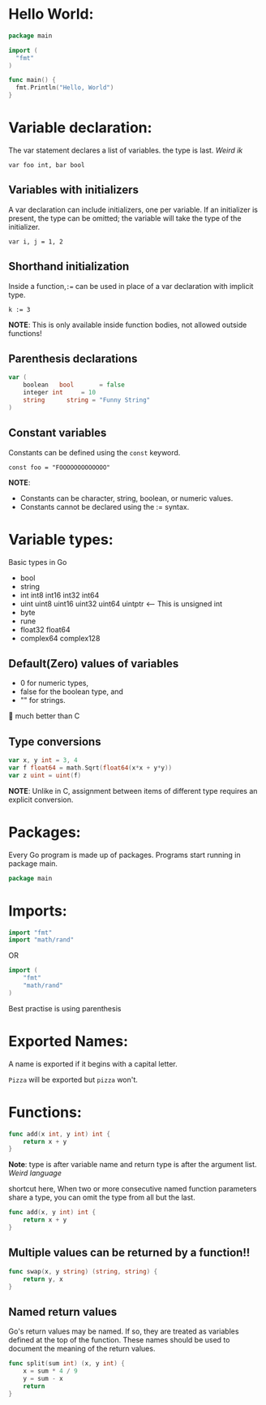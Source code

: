 # Hello World:

```go
package main

import (
  "fmt"
)

func main() {
  fmt.Println("Hello, World")
}
```
# Variable declaration:
The var statement declares a list of variables. the type is last. *Weird ik*

`var foo int, bar bool`

## Variables with initializers
A var declaration can include initializers, one per variable. If an initializer is present, the type can be omitted; the variable will take the type of the initializer.

`var i, j = 1, 2`

## Shorthand initialization
Inside a function,`:=` can be used in place of a var declaration with implicit type.

`k := 3`

**NOTE**: This is only available inside function bodies, not allowed outside functions!

## Parenthesis declarations

```go
var (
	boolean   bool       = false
	integer int     = 10
	string      string = "Funny String"
)
```

## Constant variables
Constants can be defined using the `const` keyword.

`const foo = "FOOOOOOOOOOOOO"`

**NOTE**: 
- Constants can be character, string, boolean, or numeric values. 
- Constants cannot be declared using the := syntax.

# Variable types:
Basic types in Go

- bool
- string
- int  int8  int16  int32  int64
- uint uint8 uint16 uint32 uint64 uintptr  <-- This is unsigned int
- byte
- rune
- float32 float64
- complex64 complex128

## Default(Zero) values of variables
- 0 for numeric types,
- false for the boolean type, and
- "" for strings.

🙏 much better than C

## Type conversions

```go
var x, y int = 3, 4
var f float64 = math.Sqrt(float64(x*x + y*y))
var z uint = uint(f)
```
**NOTE**: Unlike in C, assignment between items of different type requires an explicit conversion.


# Packages:
Every Go program is made up of packages.
Programs start running in package main.

```go
package main
```

# Imports:

```go
import "fmt"
import "math/rand"
```
OR
```go
import (
	"fmt"
	"math/rand"
)
```
Best practise is using parenthesis

# Exported Names:

A name is exported if it begins with a capital letter.

`Pizza` will be exported but `pizza` won't.

# Functions:

```go
func add(x int, y int) int {
	return x + y
}
```
**Note**: type is after variable name and return type is after the argument list. *Weird language*

shortcut here, When two or more consecutive named function parameters share a type, you can omit the type from all but the last.

```go
func add(x, y int) int {
	return x + y
}
```
## Multiple values can be returned by a function!!

```go
func swap(x, y string) (string, string) {
	return y, x
}
```

## Named return values
Go's return values may be named. If so, they are treated as variables defined at the top of the function. These names should be used to document the meaning of the return values.

```go
func split(sum int) (x, y int) {
	x = sum * 4 / 9
	y = sum - x
	return
}
```

